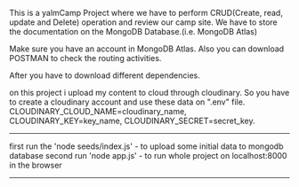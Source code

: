This is a yalmCamp Project where we have to perform CRUD(Create, read, update and Delete) operation and review our camp site.
We have to store the documentation on the MongoDB Database.(i.e. MongoDB Atlas)

Make sure you have an account in MongoDB Atlas. Also you can download POSTMAN to check the routing activities.

After you have to download different dependencies.

on this project i upload my content to cloud through cloudinary.
So you have to create a cloudinary account and use these data on ".env" file.
CLOUDINARY_CLOUD_NAME=cloudinary_name,
CLOUDINARY_KEY=key_name,
CLOUDINARY_SECRET=secret_key.


****************

first run the 'node seeds/index.js' - to upload some initial data to mongodb database
second run 'node app.js' - to run whole project on localhost:8000 in the browser

*****************
